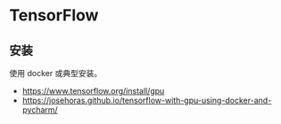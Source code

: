 # TensorFlow

## 安装

使用 docker 或典型安装。

- <https://www.tensorflow.org/install/gpu>
- <https://josehoras.github.io/tensorflow-with-gpu-using-docker-and-pycharm/>
